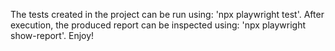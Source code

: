 The tests created in the project can be run using: 'npx playwright test'.
After execution, the produced report can be inspected using: 'npx playwright show-report'.
Enjoy!

